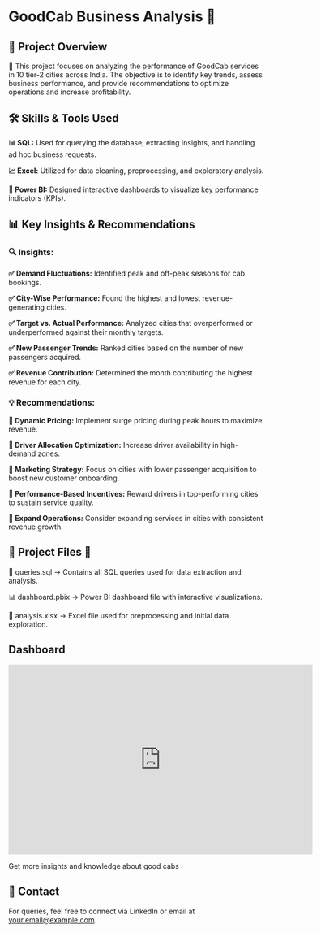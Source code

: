 # GoodCab Business Analysis 🚖



## 📌 Project Overview

🚀 This project focuses on analyzing the performance of GoodCab services in 10 tier-2 cities across India. The objective is to identify key trends, assess business performance, and provide recommendations to optimize operations and increase profitability.

## 🛠️ Skills & Tools Used

**📊 SQL:** Used for querying the database, extracting insights, and handling ad hoc business requests.

**📈 Excel:** Utilized for data cleaning, preprocessing, and exploratory analysis.

**📌 Power BI:** Designed interactive dashboards to visualize key performance indicators (KPIs).

## 📊 Key Insights & Recommendations

### 🔍 Insights:

**✅ Demand Fluctuations:** Identified peak and off-peak seasons for cab bookings.

**✅ City-Wise Performance:** Found the highest and lowest revenue-generating cities.

**✅ Target vs. Actual Performance:** Analyzed cities that overperformed or underperformed against their monthly targets.

**✅ New Passenger Trends:** Ranked cities based on the number of new passengers acquired.

**✅ Revenue Contribution:** Determined the month contributing the highest revenue for each city.

### 💡 Recommendations:

**📌 Dynamic Pricing:** Implement surge pricing during peak hours to maximize revenue.

**📌 Driver Allocation Optimization:** Increase driver availability in high-demand zones.

**📌 Marketing Strategy:** Focus on cities with lower passenger acquisition to boost new customer onboarding.

**📌 Performance-Based Incentives:** Reward drivers in top-performing cities to sustain service quality.

**📌 Expand Operations:** Consider expanding services in cities with consistent revenue growth.

## 📂 Project Files 📁

📜 queries.sql → Contains all SQL queries used for data extraction and analysis.

📊 dashboard.pbix → Power BI dashboard file with interactive visualizations.

📄 analysis.xlsx → Excel file used for preprocessing and initial data exploration.

## Dashboard


<iframe title="goodcabs" width="600" height="373.5" src="https://app.powerbi.com/view?r=eyJrIjoiMjRjMWYwMDAtMGZlOS00ZTZiLTkwMzUtNjU3N2NlZTZmYmU1IiwidCI6ImM2ZTU0OWIzLTVmNDUtNDAzMi1hYWU5LWQ0MjQ0ZGM1YjJjNCJ9" frameborder="0" allowFullScreen="true"></iframe>
  
Get more insights and knowledge about good cabs


## 📢 Contact

For queries, feel free to connect via LinkedIn or email at your.email@example.com.
